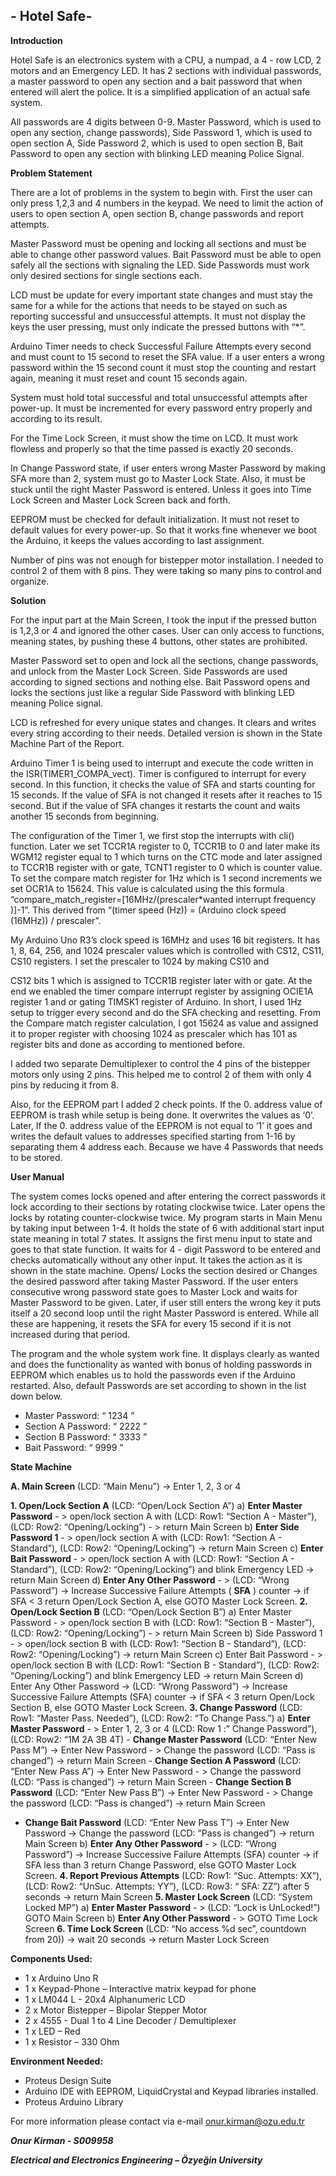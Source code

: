 ## - Hotel Safe-
**Introduction**

Hotel Safe is an electronics system with a CPU, a numpad, a 4 - row LCD, 2 motors and an Emergency LED.
It has 2 sections with individual passwords, a master password to open any section and a bait password
that when entered will alert the police. It is a simplified application of an actual safe system.

All passwords are 4 digits between 0-9. Master Password, which is used to open any section, change
passwords), Side Password 1, which is used to open section A, Side Password 2, which is used to open
section B, Bait Password to open any section with blinking LED meaning Police Signal.

**Problem Statement**

There are a lot of problems in the system to begin with. First the user can only press 1,2,3 and 4 numbers
in the keypad. We need to limit the action of users to open section A, open section B, change passwords
and report attempts.

Master Password must be opening and locking all sections and must be able to change other password
values. Bait Password must be able to open safely all the sections with signaling the LED. Side Passwords
must work only desired sections for single sections each.

LCD must be update for every important state changes and must stay the same for a while for the actions
that needs to be stayed on such as reporting successful and unsuccessful attempts. It must not display the
keys the user pressing, must only indicate the pressed buttons with “*”.

Arduino Timer needs to check Successful Failure Attempts every second and must count to 15 second to
reset the SFA value. If a user enters a wrong password within the 15 second count it must stop the counting
and restart again, meaning it must reset and count 15 seconds again.

System must hold total successful and total unsuccessful attempts after power-up. It must be incremented
for every password entry properly and according to its result.

For the Time Lock Screen, it must show the time on LCD. It must work flowless and properly so that the
time passed is exactly 20 seconds.


In Change Password state, if user enters wrong Master Password by making SFA more than 2, system must
go to Master Lock State. Also, it must be stuck until the right Master Password is entered. Unless it goes
into Time Lock Screen and Master Lock Screen back and forth.

EEPROM must be checked for default initialization. It must not reset to default values for every power-up.
So that it works fine whenever we boot the Arduino, it keeps the values according to last assignment.

Number of pins was not enough for bistepper motor installation. I needed to control 2 of them with 8 pins.
They were taking so many pins to control and organize.

**Solution**

For the input part at the Main Screen, I took the input if the pressed button is 1,2,3 or 4 and ignored the
other cases. User can only access to functions, meaning states, by pushing these 4 buttons, other states
are prohibited.

Master Password set to open and lock all the sections, change passwords, and unlock from the Master
Lock Screen. Side Passwords are used according to signed sections and nothing else. Bait Password opens
and locks the sections just like a regular Side Password with blinking LED meaning Police signal.

LCD is refreshed for every unique states and changes. It clears and writes every string according to their
needs. Detailed version is shown in the State Machine Part of the Report.

Arduino Timer 1 is being used to interrupt and execute the code written in the ISR(TIMER1_COMPA_vect).
Timer is configured to interrupt for every second. In this function, it checks the value of SFA and starts
counting for 15 seconds. If the value of SFA is not changed it resets after it reaches to 15 second. But if the
value of SFA changes it restarts the count and waits another 15 seconds from beginning.

The configuration of the Timer 1, we first stop the interrupts with cli() function. Later we set TCCR1A
register to 0, TCCR1B to 0 and later make its WGM12 register equal to 1 which turns on the CTC mode and
later assigned to TCCR1B register with or gate, TCNT1 register to 0 which is counter value. To set the
compare match register for 1Hz which is 1 second increments we set OCR1A to 15624. This value is
calculated using the this formula “compare_match_register=[16MHz/(prescaler*wanted interrupt
frequency )]-1”. This derived from “(timer speed (Hz)) = (Arduino clock speed (16MHz)) / prescaler”.

My Arduino Uno R3’s clock speed is 16MHz and uses 16 bit registers. It has 1, 8, 64, 256, and 1024 prescaler
values which is controlled with CS12, CS11, CS10 registers. I set the prescaler to 1024 by making CS10 and


CS12 bits 1 which is assigned to TCCR1B register later with or gate. At the end we enabled the timer
compare interrupt register by assigning OCIE1A register 1 and or gating TIMSK1 register of Arduino. In
short, I used 1Hz setup to trigger every second and do the SFA checking and resetting. From the Compare
match register calculation, I got 15624 as value and assigned it to proper register with choosing 1024 as
prescaler which has 101 as register bits and done as according to mentioned before.

I added two separate Demultiplexer to control the 4 pins of the bistepper motors only using 2 pins. This
helped me to control 2 of them with only 4 pins by reducing it from 8.

Also, for the EEPROM part I added 2 check points. If the 0. address value of EEPROM is trash while setup
is being done. It overwrites the values as ‘0’. Later, If the 0. address value of the EEPROM is not equal to
‘1’ it goes and writes the default values to addresses specified starting from 1-16 by separating them 4
address each. Because we have 4 Passwords that needs to be stored.

**User Manual**

The system comes locks opened and after entering the correct passwords it lock according to their sections
by rotating clockwise twice. Later opens the locks by rotating counter-clockwise twice. My program starts
in Main Menu by taking input between 1-4. It holds the state of 6 with additional start input state meaning
in total 7 states. It assigns the first menu input to state and goes to that state function. It waits for 4 - digit
Password to be entered and checks automatically without any other input. It takes the action as it is shown
in the state machine. Opens/ Locks the section desired or Changes the desired password after taking
Master Password. If the user enters consecutive wrong password state goes to Master Lock and waits for
Master Password to be given. Later, if user still enters the wrong key it puts itself a 20 second loop until
the right Master Password is entered. While all these are happening, it resets the SFA for every 15 second
if it is not increased during that period.

The program and the whole system work fine. It displays clearly as wanted and does the functionality as
wanted with bonus of holding passwords in EEPROM which enables us to hold the passwords even if the
Arduino restarted. Also, default Passwords are set according to shown in the list down below.

- Master Password: “ 1234 ”
- Section A Password: “ 2222 ”
- Section B Password: “ 3333 ”
- Bait Password: “ 9999 ”


**State Machine**

**A. Main Screen** (LCD: “Main Menu”) -> Enter 1, 2, 3 or 4

**1. Open/Lock Section A** (LCD: “Open/Lock Section A”)
    a) **Enter Master Password** - > open/lock section A with (LCD: Row1: “Section A - Master”),
       (LCD: Row2: “Opening/Locking”) - > return Main Screen
    b) **Enter Side Password 1** - > open/lock section A with (LCD: Row1: “Section A -
       Standard”), (LCD: Row2: “Opening/Locking”) -> return Main Screen
    c) **Enter Bait Password** - > open/lock section A with (LCD: Row1: “Section A - Standard”),
       (LCD: Row2: “Opening/Locking”) and blink Emergency LED -> return Main Screen
    d) **Enter Any Other Password** - > (LCD: “Wrong Password”) -> Increase Successive Failure
       Attempts ( **SFA** ) counter -> if SFA < 3 return Open/Lock Section A, else GOTO Master
       Lock Screen.
**2. Open/Lock Section B** (LCD: “Open/Lock Section B”)
    a) Enter Master Password - > open/lock section B with (LCD: Row1: “Section B - Master”),
       (LCD: Row2: “Opening/Locking”) - > return Main Screen
    b) Side Password 1 - > open/lock section B with (LCD: Row1: “Section B - Standard”), (LCD:
       Row2: “Opening/Locking”) -> return Main Screen
    c) Enter Bait Password - > open/lock section B with (LCD: Row1: “Section B - Standard”),
       (LCD: Row2: “Opening/Locking”) and blink Emergency LED -> return Main Screen
    d) Enter Any Other Password -> (LCD: “Wrong Password”) -> Increase Successive Failure
       Attempts (SFA) counter -> if SFA < 3 return Open/Lock Section B, else GOTO Master
       Lock Screen.
**3. Change Password** (LCD: Row1: “Master Pass. Needed”), (LCD: Row2: “To Change Pass.”)
    a) **Enter Master Password** - > Enter 1, 2, 3 or 4 (LCD: Row 1 :” Change Password”), (LCD:
       Row2: “1M 2A 3B 4T)
          - **Change Master Password** (LCD: “Enter New Pass M”) -> Enter New Password
             - > Change the password (LCD: “Pass is changed”) -> return Main Screen
          - **Change Section A Password** (LCD: “Enter New Pass A”) -> Enter New Password
             - > Change the password (LCD: “Pass is changed”) -> return Main Screen
          - **Change Section B Password** (LCD: “Enter New Pass B”) -> Enter New Password
             - > Change the password (LCD: “Pass is changed”) -> return Main Screen


- **Change Bait Password** (LCD: “Enter New Pass T”) -> Enter New Password ->
    Change the password (LCD: “Pass is changed”) -> return Main Screen
b) **Enter Any Other Password** - > (LCD: “Wrong Password”) -> Increase Successive Failure
Attempts (SFA) counter -> if SFA less than 3 return Change Password, else GOTO
Master Lock Screen.
**4. Report Previous Attempts** (LCD: Row1: “Suc. Attempts: XX”), (LCD: Row2: “UnSuc. Attempts:
YY”), (LCD: Row3: “ SFA: ZZ”) after 5 seconds -> return Main Screen
**5. Master Lock Screen** (LCD: “System Locked MP”)
a) **Enter Master Password** - > (LCD: “Lock is UnLocked!”) GOTO Main Screen
b) **Enter Any Other Password** - > GOTO Time Lock Screen
**6. Time Lock Screen** (LCD: “No access %d sec”, countdown from 20)) -> wait 20 seconds -> return
Master Lock Screen

**Components Used:**

- 1 x Arduino Uno R
- 1 x Keypad-Phone – Interactive matrix keypad for phone
- 1 x LM044 L - 20x4 Alphanumeric LCD
- 2 x Motor Bistepper – Bipolar Stepper Motor
- 2 x 4555 - Dual 1 to 4 Line Decoder / Demultiplexer
- 1 x LED – Red
- 1 x Resistor – 330 Ohm

**Environment Needed:**

- Proteus Design Suite
- Arduino IDE with EEPROM, LiquidCrystal and Keypad libraries installed.
- Proteus Arduino Library


For more information please contact via e-mail onur.kirman@ozu.edu.tr

**_Onur Kirman - S009958_**

**_Electrical and Electronics Engineering – Özyeğin University_**
